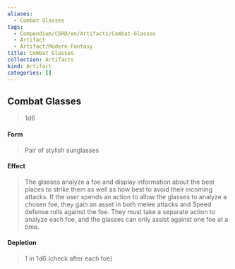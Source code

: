 ```yaml
---
aliases:
  - Combat Glasses
tags:
  - Compendium/CSRD/en/Artifacts/Combat-Glasses
  - Artifact
  - Artifact/Modern-Fantasy
title: Combat Glasses
collection: Artifacts
kind: Artifact
categories: []
---
```

## Combat Glasses
>1d6
#### Form
> Pair of stylish sunglasses 

#### Effect
> The glasses analyze a foe and display information about the best places to strike them as well as how best to avoid their incoming attacks. If the user spends an action to allow the glasses to analyze a chosen foe, they gain an asset in both melee attacks and Speed defense rolls against the foe. They must take a separate action to analyze each foe, and the glasses can only assist against one foe at a time. 
#### Depletion 
>1 in 1d6 (check after each foe)
